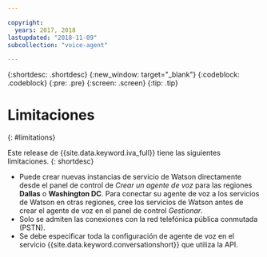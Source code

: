 ```yaml
---

copyright:
  years: 2017, 2018
lastupdated: "2018-11-09"
subcollection: "voice-agent"

---
```


{:shortdesc: .shortdesc}
{:new_window: target="_blank"}
{:codeblock: .codeblock}
{:pre: .pre}
{:screen: .screen}
{:tip: .tip}

# Limitaciones
{: #limitations}

Este release de {{site.data.keyword.iva_full}} tiene las siguientes limitaciones.
{: shortdesc}

* Puede crear nuevas instancias de servicio de Watson directamente desde el panel de control de _Crear un agente de voz_ para las regiones **Dallas** o **Washington DC**. Para conectar su agente de voz a los servicios de Watson en otras regiones, cree los servicios de Watson antes de crear el agente de voz en el panel de control _Gestionar_.
* Solo se admiten las conexiones con la red telefónica pública conmutada (PSTN).
* Se debe especificar toda la configuración de agente de voz en el servicio {{site.data.keyword.conversationshort}} que utiliza la API.

